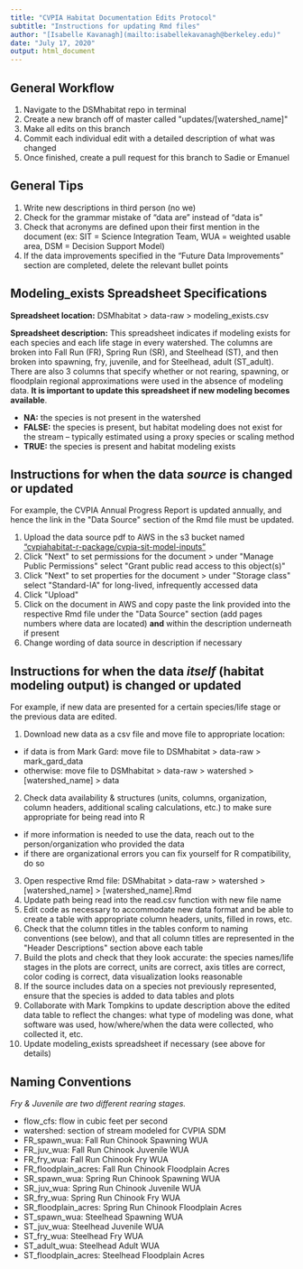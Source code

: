 ```yaml
---
title: "CVPIA Habitat Documentation Edits Protocol"
subtitle: "Instructions for updating Rmd files"
author: "[Isabelle Kavanagh](mailto:isabellekavanagh@berkeley.edu)"
date: "July 17, 2020"
output: html_document
---
```


## General Workflow

1. Navigate to the DSMhabitat repo in terminal 
2. Create a new branch off of master called "updates/[watershed_name]"
3. Make all edits on this branch 
4. Commit each individual edit with a detailed description of what was changed 
5. Once finished, create a pull request for this branch to Sadie or Emanuel 

## General Tips 

1. Write new descriptions in third person (no we) 
2. Check for the grammar mistake of “data are” instead of “data is” 
3. Check that acronyms are defined upon their first mention in the document (ex: SIT = Science Integration Team, WUA = weighted         usable area, DSM = Decision Support Model) 
4. If the data improvements specified in the “Future Data Improvements” section are completed, delete the relevant bullet points 

## Modeling_exists Spreadsheet Specifications 

**Spreadsheet location:** DSMhabitat > data-raw > modeling_exists.csv 

**Spreadsheet description:** This spreadsheet indicates if modeling exists for each species and each life stage in every watershed. The columns are broken into Fall Run (FR), Spring Run (SR), and Steelhead (ST), and then broken into spawning, fry, juvenile, and for Steelhead, adult (ST_adult). There are also 3 columns that specify whether or not rearing, spawning, or floodplain regional approximations were used in the absence of modeling data. **It is important to update this spreadsheet if new modeling becomes available**. 

* **NA:** the species is not present in the watershed
* **FALSE:** the species is present, but habitat modeling does not exist for the stream – typically estimated using a proxy species or scaling method 
* **TRUE:** the species is present and habitat modeling exists


## Instructions for when the data *source* is changed or updated 
For example, the CVPIA Annual Progress Report is updated annually, and hence the link in the "Data Source" section of the Rmd file must be updated. 

1. Upload the data source pdf to AWS in the s3 bucket named [“cvpiahabitat-r-package/cvpia-sit-model-inputs”](https://s3.console.aws.amazon.com/s3/buckets/cvpiahabitat-r-package/cvpia-sit-model-inputs/?region=us-west-2&tab=overview)
2. Click "Next" to set permissions for the document > under "Manage Public Permissions" select "Grant public read access to this        object(s)"
3. Click "Next" to set properties for the document > under "Storage class" select "Standard-IA" for long-lived, infrequently  accessed data  
4. Click "Upload" 
5. Click on the document in AWS and copy paste the link provided into the respective Rmd file under the "Data Source" section (add pages numbers where data are located) **and** within the description underneath if present 
6. Change wording of data source in description if necessary 


## Instructions for when the data *itself* (habitat modeling output) is changed or updated 
For example, if new data are presented for a certain species/life stage or the previous data are edited. 

1. Download new data as a csv file and move file to appropriate location: 
  * if data is from Mark Gard: move file to DSMhabitat > data-raw > mark_gard_data
  * otherwise: move file to DSMhabitat > data-raw > watershed > [watershed_name] > data 
2. Check data availability & structures (units, columns, organization, column headers, additional scaling calculations, etc.) to make sure appropriate for being read into R 
  * if more information is needed to use the data, reach out to the person/organization who provided the data
  * if there are organizational errors you can fix yourself for R compatibility, do so 
3. Open respective Rmd file: DSMhabitat > data-raw > watershed > [watershed_name] > [watershed_name].Rmd 
4. Update path being read into the read.csv function with new file name 
5. Edit code as necessary to accommodate new data format and be able to create a table with appropriate column headers, units, filled in rows, etc. 
6. Check that the column titles in the tables conform to naming conventions (see below), and that all column titles are represented in the "Header Descriptions" section above each table 
7. Build the plots and check that they look accurate: the species names/life stages in the plots are correct, units are correct, axis titles are correct, color coding is correct, data visualization looks reasonable  
6. If the source includes data on a species not previously represented, ensure that the species is added to data tables and plots 
7. Collaborate with Mark Tompkins to update description above the edited data table to reflect the changes: what type of modeling was done, what software was used, how/where/when the data were collected, who collected it, etc. 
8. Update modeling_exists spreadsheet if necessary (see above for details) 

## Naming Conventions
*Fry & Juvenile are two different rearing stages.* 

* flow_cfs: flow in cubic feet per second 
* watershed: section of stream modeled for CVPIA SDM 
* FR_spawn_wua: Fall Run Chinook Spawning WUA
* FR_juv_wua: Fall Run Chinook Juvenile WUA
* FR_fry_wua: Fall Run Chinook Fry WUA
* FR_floodplain_acres: Fall Run Chinook Floodplain Acres
* SR_spawn_wua: Spring Run Chinook Spawning WUA
* SR_juv_wua: Spring Run Chinook Juvenile WUA
* SR_fry_wua: Spring Run Chinook Fry WUA
* SR_floodplain_acres: Spring Run Chinook Floodplain Acres
* ST_spawn_wua: Steelhead Spawning WUA
* ST_juv_wua: Steelhead Juvenile WUA
* ST_fry_wua: Steelhead Fry WUA
* ST_adult_wua: Steelhead Adult WUA 
* ST_floodplain_acres: Steelhead Floodplain Acres 
